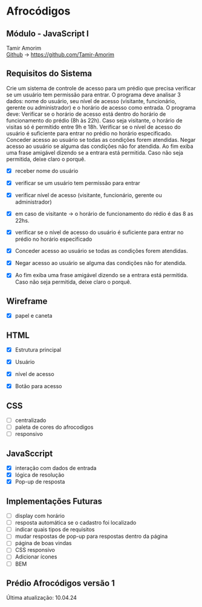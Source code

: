 # Afrocódigos
## Módulo - JavaScript I

Tamir Amorim  
[Github](https://github.com/Tamir-Amorim) -> https://github.com/Tamir-Amorim


## Requisitos do Sistema

Crie um sistema de controle de acesso para um prédio que precisa verificar se um usuário tem permissão para entrar. O programa deve analisar 3 dados: nome do usuário, seu nível de acesso (visitante, funcionário, gerente ou administrador) e o horário de acesso como entrada. O programa deve:
Verificar se o horário de acesso está dentro do horário de funcionamento do prédio (8h às 22h).
Caso seja visitante, o horário de visitas só é permitido entre 9h e 18h.
Verificar se o nível de acesso do usuário é suficiente para entrar no prédio no horário especificado.
Conceder acesso ao usuário se todas as condições forem atendidas.
Negar acesso ao usuário se alguma das condições não for atendida.
Ao fim exiba uma frase amigável dizendo se a entrara está permitida. Caso não seja permitida, deixe claro o porquê.

- [x] receber nome do usuário  
- [x] verificar se um usuário tem permissão para entrar 
- [x] verificar nível de acesso (visitante, funcionário, gerente ou administrador) 
- [x] em caso de visitante -> o horário de funcionamento do rédio é das 8 as 22hs. 
- [x] verificar se o nível de acesso do usuário é suficiente para entrar no prédio no horário especificado
- [x] Conceder acesso ao usuário se todas as condições forem atendidas.
- [x] Negar acesso ao usuário se alguma das condições não for atendida.
- [x] Ao fim exiba uma frase amigável dizendo se a entrara está permitida. Caso não seja permitida, deixe claro o porquê.


## Wireframe

- [x] papel e caneta


## HTML

- [x] Estrutura principal
- [x] Usuário
- [x] nível de acesso 
- [x] Botão para acesso
  
  
## CSS

- [ ] centralizado
- [ ] paleta de cores do afrocodigos
- [ ] responsivo

## JavaSccript

- [x] interação com dados de entrada
- [x] lógica de resolução
- [x] Pop-up de resposta
  
## Implementações Futuras

- [ ] display com horário
- [ ] resposta automática se o cadastro foi localizado
- [ ] indicar quais tipos de requisitos
- [ ] mudar respostas de pop-up para respostas dentro da página
- [ ] página de boas vindas
- [ ] CSS responsivo
- [ ] Adicionar ícones
- [ ] BEM
  
## Prédio Afrocódigos versão 1
Última atualização: 10.04.24
